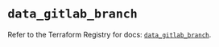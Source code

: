 # `data_gitlab_branch`

Refer to the Terraform Registry for docs: [`data_gitlab_branch`](https://registry.terraform.io/providers/gitlabhq/gitlab/17.3.1/docs/data-sources/branch).
